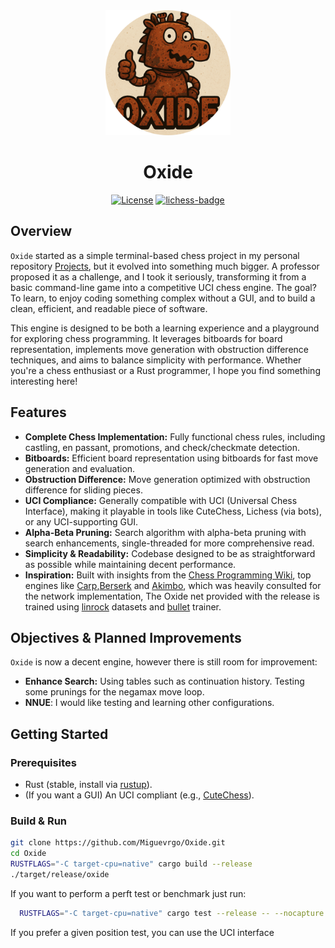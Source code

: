 <div align="center">
  <img src="oxide_logo.png" alt="logo" width="200"/>
</div>

# <div align="center"> Oxide </div>

<div align="center">

  [![License][license-badge]][license-link]
  [![lichess-badge]][lichess-link]
  
</div>

## Overview

`Oxide` started as a simple terminal-based chess project in my personal repository [Projects](https://github.com/Miguevrgo/Projects), but it evolved into something much bigger. A professor proposed it as a challenge, and I took it seriously, transforming it from a basic command-line game into a competitive UCI chess engine. The goal? To learn, to enjoy coding something complex without a GUI, and to build a clean, efficient, and readable piece of software.

This engine is designed to be both a learning experience and a playground for exploring chess programming. It leverages bitboards for board representation, implements move generation with obstruction difference techniques, and aims to balance simplicity with performance. Whether you're a chess enthusiast or a Rust programmer, I hope you find something interesting here!

## Features

- **Complete Chess Implementation:** Fully functional chess rules, including castling, en passant, promotions, and check/checkmate detection.
- **Bitboards:** Efficient board representation using bitboards for fast move generation and evaluation.
- **Obstruction Difference:** Move generation optimized with obstruction difference for sliding pieces.
- **UCI Compliance:** Generally compatible with UCI (Universal Chess Interface), making it playable in tools like CuteChess, Lichess (via bots), or any UCI-supporting GUI.
- **Alpha-Beta Pruning:** Search algorithm with alpha-beta pruning with search enhancements, single-threaded for more comprehensive read.
- **Simplicity & Readability:** Codebase designed to be as straightforward as possible while maintaining decent performance.
- **Inspiration:** Built with insights from the [Chess Programming Wiki](https://www.chessprogramming.org/), top engines like [Carp](https://github.com/dede1751/carp),[Berserk](https://github.com/jhonnold/berserk) and [Akimbo](https://github.com/jw1912/akimbo), which was heavily consulted for the network implementation, The Oxide net provided with the release is trained using [linrock](https://huggingface.co/datasets/linrock/test80-2024/tree/main) datasets and [bullet](https://github.com/jw1912/bullet) trainer.

## Objectives & Planned Improvements

`Oxide` is now a decent engine, however there is still room for improvement:

- **Enhance Search:** Using tables such as continuation history. Testing some prunings for the negamax move loop.
- **NNUE**: I would like testing and learning other configurations.

## Getting Started

### Prerequisites
- Rust (stable, install via [rustup](https://rustup.rs/)).
- (If you want a GUI) An UCI compliant (e.g., [CuteChess](https://cutechess.com/)).

### Build & Run
   ```bash
   git clone https://github.com/Miguevrgo/Oxide.git
   cd Oxide
   RUSTFLAGS="-C target-cpu=native" cargo build --release
   ./target/release/oxide
```
If you want to perform a perft test or benchmark just run:
```bash
  RUSTFLAGS="-C target-cpu=native" cargo test --release -- --nocapture
```
If you prefer a given position test, you can use the UCI interface


[license-badge]:https://img.shields.io/github/license/miguevrgo/Oxide?style=for-the-badge&label=license&color=success
[license-link]:https://github.com/Miguevrgo/Oxide/blob/main/LICENSE
[lichess-link]:https://lichess.org/@/OxideEngine
[lichess-badge]:https://img.shields.io/badge/Play%20Oxide_Engine%20-v1-yellow?logo=lichess&style=for-the-badge
